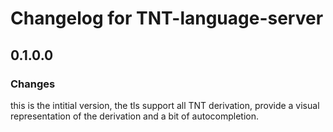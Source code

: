 # Changelog for TNT-language-server

## 0.1.0.0

### Changes

this is the intitial version, the tls support all TNT derivation, provide a visual representation of the derivation and a bit of autocompletion.
